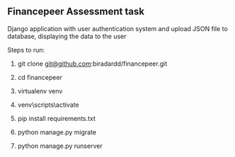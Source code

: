 ## Financepeer Assessment task

Django application with user authentication system and upload JSON file to database, displaying the data to the user

Steps to run:

1. git clone git@github.com:biradardd/financepeer.git

2. cd financepeer

3. virtualenv venv

4. venv\scripts\activate

5. pip install requirements.txt

6. python manage.py migrate

7. python manage.py runserver 
